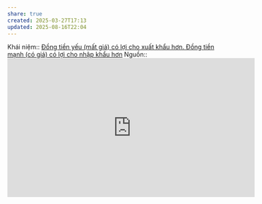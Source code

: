 ```yaml
---
share: true
created: 2025-03-27T17:13
updated: 2025-08-16T22:04
---
```

Khái niệm:: 
[Đồng tiền yếu (mất giá) có lợi cho xuất khẩu hơn. Đồng tiền mạnh (có giá) có lợi cho nhập khẩu hơn](../../Ti%E1%BB%81n,%20n%E1%BB%A3,%20b%E1%BA%A3n%20v%E1%BB%8B/%C4%90%E1%BB%93ng%20ti%E1%BB%81n%20y%E1%BA%BFu%20(m%E1%BA%A5t%20gi%C3%A1)%20c%C3%B3%20l%E1%BB%A3i%20cho%20xu%E1%BA%A5t%20kh%E1%BA%A9u%20h%C6%A1n.%20%C4%90%E1%BB%93ng%20ti%E1%BB%81n%20m%E1%BA%A1nh%20(c%C3%B3%20gi%C3%A1)%20c%C3%B3%20l%E1%BB%A3i%20cho%20nh%E1%BA%ADp%20kh%E1%BA%A9u%20h%C6%A1n.md)
Nguồn:: <iframe width="560" height="315" src="https://www.youtube.com/embed/6RNeUAsEPjU?si=Vdy2JjneAkS506aG" title="YouTube video player" frameborder="0" allow="accelerometer; autoplay; clipboard-write; encrypted-media; gyroscope; picture-in-picture; web-share" referrerpolicy="strict-origin-when-cross-origin" allowfullscreen></iframe>
